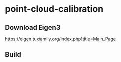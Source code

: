 # point-cloud-calibration

## Download Eigen3

https://eigen.tuxfamily.org/index.php?title=Main_Page

## Build

